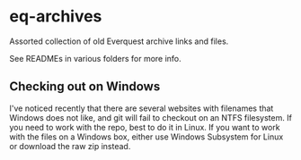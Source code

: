 # eq-archives
Assorted collection of old Everquest archive links and files.

See READMEs in various folders for more info.

## Checking out on Windows
I've noticed recently that there are several websites with filenames that Windows does not like, and git will fail to checkout on an NTFS filesystem. If you need to work with the repo, best to do it in Linux. If you want to work with the files on a Windows box, either use Windows Subsystem for Linux or download the raw zip instead.
